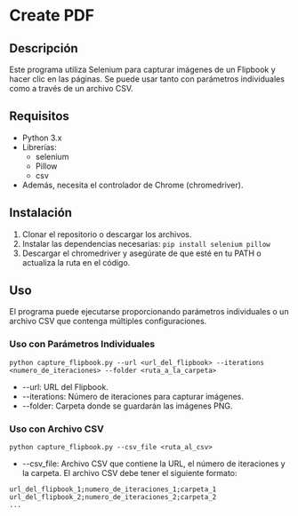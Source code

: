 # Create PDF

## Descripción
Este programa utiliza Selenium para capturar imágenes de un Flipbook y hacer clic en las páginas. Se puede usar tanto con parámetros individuales como a través de un archivo CSV.

## Requisitos
* Python 3.x
* Librerías:
    * selenium
    * Pillow
    * csv
* Además, necesita el controlador de Chrome (chromedriver).

## Instalación
1) Clonar el repositorio o descargar los archivos.
2) Instalar las dependencias necesarias:
``pip install selenium pillow``
3) Descargar el chromedriver y asegúrate de que esté en tu PATH o actualiza la ruta en el código.

## Uso
El programa puede ejecutarse proporcionando parámetros individuales o un archivo CSV que contenga múltiples configuraciones.

### Uso con Parámetros Individuales
``python capture_flipbook.py --url <url_del_flipbook> --iterations <numero_de_iteraciones> --folder <ruta_a_la_carpeta>``
* --url: URL del Flipbook.
* --iterations: Número de iteraciones para capturar imágenes.
* --folder: Carpeta donde se guardarán las imágenes PNG.
### Uso con Archivo CSV
``python capture_flipbook.py --csv_file <ruta_al_csv>``
* --csv_file: Archivo CSV que contiene la URL, el número de iteraciones y la carpeta.
El archivo CSV debe tener el siguiente formato:

````csv
url_del_flipbook_1;numero_de_iteraciones_1;carpeta_1
url_del_flipbook_2;numero_de_iteraciones_2;carpeta_2
...
````